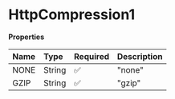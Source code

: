 # HttpCompression1

**Properties**

| Name | Type   | Required | Description |
| :--- | :----- | :------- | :---------- |
| NONE | String | ✅       | "none"      |
| GZIP | String | ✅       | "gzip"      |
